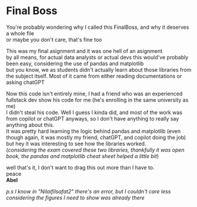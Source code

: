 # Final Boss
You're probably wondering why I called this FinalBoss, and why it deserves a whole file
<br>or maybe you don't care, that's fine too

This was my final asignment and it was one hell of an asignment<br> 
by all means, for actual data analysts or actual devs this would've probably been easy, considering the use of pandas and matplotlib<br>
but you know, we as students didn't actually learn about those libraries from the subject itself. Most of it came from either reading documentations or asking chatGPT

Now this code isn't entirely mine, I had a friend who was an experienced fullstack dev show his code for me (he's enrolling in the same university as me)<br>
I didn't steal his code. Well I guess I kinda did, and most of the work was from copilot or chatGPT anyways, so I don't have anything to really say anything about this.<br>
It was pretty hard learning the logic behind pandas and matplotlib (even though again, it was mostly my friend, chatGPT, and copilot doing the job) but hey it was interesting to see how the libraries worked.<br>
(*considering the exam covered these two libraries, thankfully it was open book, the pandas and matplotlib cheat sheet helped a little bit*)

well that's it, I don't want to drag this out more than I have to.<br>
peace<br>
**Abel**

*p.s I know in "Nilaifilsafat2" there's an error, but I couldn't care less considering the figures I need to show was already there*

